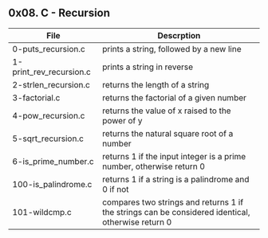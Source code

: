 ## 0x08. C - Recursion ##

File | Descrption
----------- | -----------
0-puts_recursion.c | prints a string, followed by a new line
1-print_rev_recursion.c | prints a string in reverse
2-strlen_recursion.c | returns the length of a string
3-factorial.c | returns the factorial of a given number
4-pow_recursion.c | returns the value of x raised to the power of y
5-sqrt_recursion.c | returns the natural square root of a number
6-is_prime_number.c | returns 1 if the input integer is a prime number, otherwise return 0
100-is_palindrome.c | returns 1 if a string is a palindrome and 0 if not
101-wildcmp.c | compares two strings and returns 1 if the strings can be considered identical, otherwise return 0
